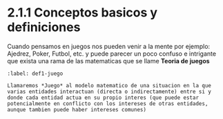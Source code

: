 # 2.1.1 Conceptos basicos y definiciones


Cuando pensamos en juegos nos pueden venir a la mente por ejemplo: Ajedrez, Poker, Futbol, etc. y puede parecer un poco confuso e intrigante que exista una rama de las matematicas
que se llame **Teoria de juegos**


````{prf:definition} Juego
:label: def1-juego

Llamaremos *Juego* al modelo matematico de una situacion en la que varias entidades interactuan (directa o indirectamente) entre si y donde cada entidad actua en su propio interes (que puede estar potencialmente en conflicto con los intereses de otras entidades, aunque tambien puede haber intereses comunes)

````


